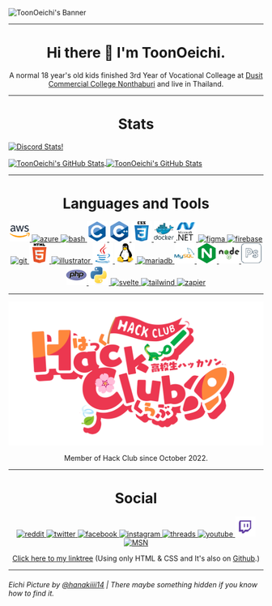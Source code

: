 ![ToonOeichi's Banner](pictures/github-banner.png)
<hr>
<h1 align="center">Hi there 👋 I'm ToonOeichi.</h1>
<p align="center">A normal 18 year's old kids finished 3rd Year of Vocational Colleage at <a href="https://dusitnon.ac.th">Dusit Commercial College Nonthaburi</a> and live in Thailand.</p>

<hr>
<h1 align="center">Stats</h1>

[![Discord Stats!](https://lanyard.cnrad.dev/api/409324079326167043)](https://discord.com/users/409324079326167043)

<a href="https://github.com/toonoeichi">
  <img align="center" src="https://github-stats.toonstorytime.me/api?username=toonoeichi&show_icons=true&theme=rose_pine" alt="ToonOeichi's GitHub Stats" height="230"/>
  <img align="center" src="https://github-stats.toonstorytime.me/api/top-langs/?username=toonoeichi&theme=rose_pine" alt="ToonOeichi's GitHub Stats" height="230"/>
</a>
<hr>
<h1 align="center">Languages and Tools</h1>
<p align="center">
            <a href="https://aws.amazon.com" target="_blank" rel="noreferrer">
                <img src="https://raw.githubusercontent.com/devicons/devicon/master/icons/amazonwebservices/amazonwebservices-original-wordmark.svg" alt="aws" width="40" height="40" />
            </a>
            <a href="https://azure.microsoft.com/en-in/" target="_blank" rel="noreferrer">
                <img src="https://www.vectorlogo.zone/logos/microsoft_azure/microsoft_azure-icon.svg" alt="azure" width="40" height="40" />
            </a>
            <a href="https://www.gnu.org/software/bash/" target="_blank" rel="noreferrer">
                <img src="https://www.vectorlogo.zone/logos/gnu_bash/gnu_bash-icon.svg" alt="bash" width="40" height="40" />
            </a>
            <a href="https://www.cprogramming.com/" target="_blank" rel="noreferrer">
                <img src="https://raw.githubusercontent.com/devicons/devicon/master/icons/c/c-original.svg" alt="c" width="40" height="40" />
            </a>
            <a href="https://www.w3schools.com/cpp/" target="_blank" rel="noreferrer">
                <img src="https://raw.githubusercontent.com/devicons/devicon/master/icons/cplusplus/cplusplus-original.svg" alt="cplusplus" width="40" height="40" />
            </a>
            <a href="https://www.w3schools.com/css/" target="_blank" rel="noreferrer">
                <img src="https://raw.githubusercontent.com/devicons/devicon/master/icons/css3/css3-original-wordmark.svg" alt="css3" width="40" height="40" />
            </a>
            <a href="https://www.docker.com/" target="_blank" rel="noreferrer">
                <img src="https://raw.githubusercontent.com/devicons/devicon/master/icons/docker/docker-original-wordmark.svg" alt="docker" width="40" height="40" />
            </a>
            <a href="https://dotnet.microsoft.com/" target="_blank" rel="noreferrer">
                <img src="https://raw.githubusercontent.com/devicons/devicon/master/icons/dot-net/dot-net-original-wordmark.svg" alt="dotnet" width="40" height="40" />
            </a>
            <a href="https://www.figma.com/" target="_blank" rel="noreferrer">
                <img src="https://www.vectorlogo.zone/logos/figma/figma-icon.svg" alt="figma" width="40" height="40" />
            </a>
            <a href="https://firebase.google.com/" target="_blank" rel="noreferrer">
                <img src="https://www.vectorlogo.zone/logos/firebase/firebase-icon.svg" alt="firebase" width="40" height="40" />
            </a>
            <a href="https://git-scm.com/" target="_blank" rel="noreferrer">
                <img src="https://www.vectorlogo.zone/logos/git-scm/git-scm-icon.svg" alt="git" width="40" height="40" />
            </a>
            <a href="https://www.w3.org/html/" target="_blank" rel="noreferrer">
                <img src="https://raw.githubusercontent.com/devicons/devicon/master/icons/html5/html5-original-wordmark.svg" alt="html5" width="40" height="40" />
            </a>
            <a href="https://www.adobe.com/in/products/illustrator.html" target="_blank" rel="noreferrer">
                <img src="https://www.vectorlogo.zone/logos/adobe_illustrator/adobe_illustrator-icon.svg" alt="illustrator" width="40" height="40" />
            </a>
            <a href="https://www.java.com" target="_blank" rel="noreferrer">
                <img src="https://raw.githubusercontent.com/devicons/devicon/master/icons/java/java-original.svg" alt="java" width="40" height="40" />
            </a>
            <a href="https://www.linux.org/" target="_blank" rel="noreferrer">
                <img src="https://raw.githubusercontent.com/devicons/devicon/master/icons/linux/linux-original.svg" alt="linux" width="40" height="40" />
            </a>
            <a href="https://mariadb.org/" target="_blank" rel="noreferrer">
                <img src="https://www.vectorlogo.zone/logos/mariadb/mariadb-icon.svg" alt="mariadb" width="40" height="40" />
            </a>
            <a href="https://www.mysql.com/" target="_blank" rel="noreferrer">
                <img src="https://raw.githubusercontent.com/devicons/devicon/master/icons/mysql/mysql-original-wordmark.svg" alt="mysql" width="40" height="40" />
            </a>
            <a href="https://www.nginx.com" target="_blank" rel="noreferrer">
                <img src="https://raw.githubusercontent.com/devicons/devicon/master/icons/nginx/nginx-original.svg" alt="nginx" width="40" height="40" />
            </a>
            <a href="https://nodejs.org" target="_blank" rel="noreferrer">
                <img src="https://raw.githubusercontent.com/devicons/devicon/master/icons/nodejs/nodejs-original-wordmark.svg" alt="nodejs" width="40" height="40" />
            </a>
            <a href="https://www.photoshop.com/en" target="_blank" rel="noreferrer">
                <img src="https://raw.githubusercontent.com/devicons/devicon/master/icons/photoshop/photoshop-line.svg" alt="photoshop" width="40" height="40" />
            </a>
            <a href="https://www.php.net" target="_blank" rel="noreferrer">
                <img src="https://raw.githubusercontent.com/devicons/devicon/master/icons/php/php-original.svg" alt="php" width="40" height="40" />
            </a>
            <a href="https://www.python.org" target="_blank" rel="noreferrer">
                <img src="https://raw.githubusercontent.com/devicons/devicon/master/icons/python/python-original.svg" alt="python" width="40" height="40" />
            </a>
            <a href="https://svelte.dev" target="_blank" rel="noreferrer">
                <img src="https://upload.wikimedia.org/wikipedia/commons/1/1b/Svelte_Logo.svg" alt="svelte" width="40" height="40" /> </a>
            <a href="https://tailwindcss.com/" target="_blank" rel="noreferrer"> <img src="https://www.vectorlogo.zone/logos/tailwindcss/tailwindcss-icon.svg" alt="tailwind" width="40" height="40" />
            </a>
            <a href="https://zapier.com" target="_blank" rel="noreferrer">
                <img src="https://www.vectorlogo.zone/logos/zapier/zapier-icon.svg" alt="zapier" width="40" height="40" />
            </a>
        </p>
<hr>

![Hack Club Anime Logo](pictures/logo/hackclub-anime.png)
<p align="center">
Member of Hack Club since October 2022.
</p>

<hr>
<h1 align="center">Social</h1> 

<p align="center">
            <a href="https://www.reddit.com/user/toonoeichi/" target="_blank" rel="noreferrer">
                <img src="https://raw.githubusercontent.com/pheralb/svgl/refs/heads/main/static/library/reddit.svg" alt="reddit" width="40" height="40" />
            </a>
            <a href="https://x.com/toonoeichi" target="_blank" rel="noreferrer">
                <img src="https://raw.githubusercontent.com/uditkumar489/Icon-pack/refs/heads/master/Social%20media/Flat%20-%20circular/svg/twitter.svg" alt="twitter" width="40" height="40" />
            </a>
            <a href="https://fb.com/toonoeichi" target="_blank" rel="noreferrer">
                <img src="https://raw.githubusercontent.com/gilbarbara/logos/refs/heads/main/logos/facebook.svg" alt="facebook" width="40" height="40" />
            </a>
            <a href="https://www.instagram.com/toonoeichi" target="_blank" rel="noreferrer">
                <img src="https://raw.githubusercontent.com/homarr-labs/dashboard-icons/refs/heads/main/svg/instagram.svg" alt="instagram" width="40" height="40" />
            </a>
            <a href="https://www.threads.net/@toonoeichi" target="_blank" rel="noreferrer">
                <img src="https://raw.githubusercontent.com/edent/SuperTinyIcons/refs/heads/master/images/svg/threads.svg" alt="threads" width="40" height="40" />
            </a>
            <a href="https://youtube.com/@toonstorytime" target="_blank" rel="noreferrer">
                <img src="https://vectorwiki.com/images/d2cKM__youtube.svg" alt="youtube" width="40" height="40" />
            </a>
            <a href="https://twitch.tv/toonstorytime" target="_blank" rel="noreferrer">
                <img src="https://raw.githubusercontent.com/edent/SuperTinyIcons/refs/heads/master/images/svg/twitch.svg" alt="twitch" width="40" height="40" />
            </a>
            <a href="msnim:chat?contact=kritthapath@escargot.chat" target="_blank" rel="noreferrer">
                <img src="https://iconape.com/wp-content/files/fb/353373/png/353373.png" alt="MSN" width="40" height="40" />
            </a>
        </p>

<p align="center">
<a href="https://tree.toonstorytime.me">Click here to my linktree</a> (Using only HTML & CSS and It's also on <a href="https://github.com/toonoeichi/my-linktree">Github</a>.)
</p>

---
###### Eichi Picture by [@hanakiiii14](https://www.instagram.com/hanakiiii14/) | *There maybe something hidden if you know how to find it.*

<!---
Credit and Inspired by Nattawatt Hongthong (https://github.com/RealNattawattHongthong) and ChokunPlayZ (https://github.com/ChokunPlayZ).

And also, PGP Signed Notes will be moved soon! but you can still try to verify it yourself in your computer and Online at https://pgptool.org/ (also, I will change key soon!)
-->
